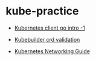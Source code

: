 # kube-practice

- [Kubernetes client go intro -1 ](https://vivek-syngh.medium.com/whats-in-kubernetes-client-go-part-1-694c941d2c1c)

- [Kubebuilder crd validation](https://blog.rewanthtammana.com/kubernetes-crd-validation-with-cel-and-kubebuilder-marker-comments)

- [Kubernetes Networking Guide](https://www.tkng.io/)
